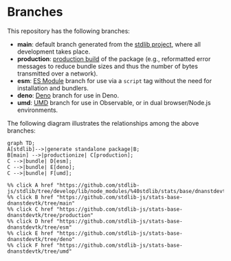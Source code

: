 <!--

@license Apache-2.0

Copyright (c) 2022 The Stdlib Authors.

Licensed under the Apache License, Version 2.0 (the "License");
you may not use this file except in compliance with the License.
You may obtain a copy of the License at

    http://www.apache.org/licenses/LICENSE-2.0

Unless required by applicable law or agreed to in writing, software
distributed under the License is distributed on an "AS IS" BASIS,
WITHOUT WARRANTIES OR CONDITIONS OF ANY KIND, either express or implied.
See the License for the specific language governing permissions and
limitations under the License.

-->

# Branches

This repository has the following branches:

-   **main**: default branch generated from the [stdlib project][stdlib-url], where all development takes place.
-   **production**: [production build][production-url] of the package (e.g., reformatted error messages to reduce bundle sizes and thus the number of bytes transmitted over a network).
-   **esm**: [ES Module][esm-url] branch for use via a `script` tag without the need for installation and bundlers.
-   **deno**: [Deno][deno-url] branch for use in Deno.
-   **umd**: [UMD][umd-url] branch for use in Observable, or in dual browser/Node.js environments.

The following diagram illustrates the relationships among the above branches:

```mermaid
graph TD;
A[stdlib]-->|generate standalone package|B;
B[main] -->|productionize| C[production];
C -->|bundle| D[esm];
C -->|bundle| E[deno];
C -->|bundle| F[umd];

%% click A href "https://github.com/stdlib-js/stdlib/tree/develop/lib/node_modules/%40stdlib/stats/base/dnanstdevtk"
%% click B href "https://github.com/stdlib-js/stats-base-dnanstdevtk/tree/main"
%% click C href "https://github.com/stdlib-js/stats-base-dnanstdevtk/tree/production"
%% click D href "https://github.com/stdlib-js/stats-base-dnanstdevtk/tree/esm"
%% click E href "https://github.com/stdlib-js/stats-base-dnanstdevtk/tree/deno"
%% click F href "https://github.com/stdlib-js/stats-base-dnanstdevtk/tree/umd"
```

[stdlib-url]: https://github.com/stdlib-js/stdlib/tree/develop/lib/node_modules/%40stdlib/stats/base/dnanstdevtk
[production-url]: https://github.com/stdlib-js/stats-base-dnanstdevtk/tree/production
[deno-url]: https://github.com/stdlib-js/stats-base-dnanstdevtk/tree/deno
[umd-url]: https://github.com/stdlib-js/stats-base-dnanstdevtk/tree/umd
[esm-url]: https://github.com/stdlib-js/stats-base-dnanstdevtk/tree/esm